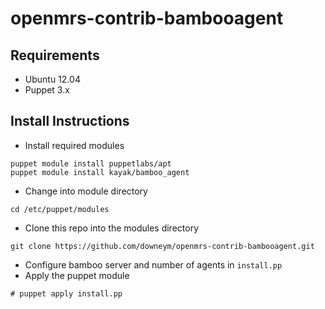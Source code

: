openmrs-contrib-bambooagent
===========================

## Requirements
- Ubuntu 12.04
- Puppet 3.x

## Install Instructions
- Install required modules
```
puppet module install puppetlabs/apt
puppet module install kayak/bamboo_agent
```
- Change into module directory
```
cd /etc/puppet/modules
```
- Clone this repo into the modules directory
```
git clone https://github.com/downeym/openmrs-contrib-bambooagent.git
```
- Configure bamboo server and number of agents in `install.pp`
- Apply the puppet module
```
# puppet apply install.pp
```
